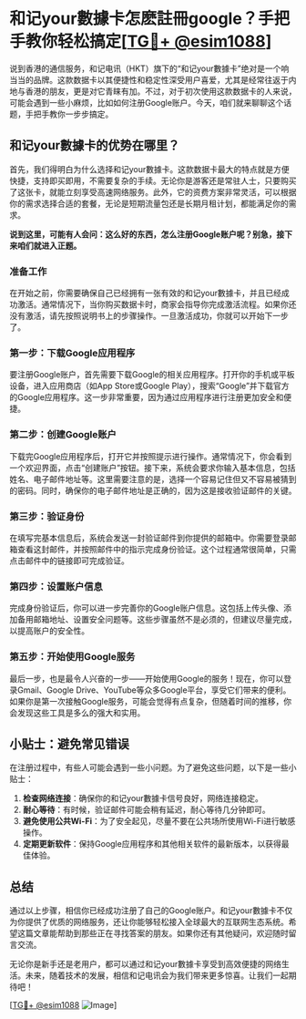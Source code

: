 # 和记your數據卡怎麽註冊google？手把手教你轻松搞定[[TG💪+ @esim1088](https://t.me/s/esim1088)]

说到香港的通信服务，和记电讯（HKT）旗下的“和记your數據卡”绝对是一个响当当的品牌。这款数据卡以其便捷性和稳定性深受用户喜爱，尤其是经常往返于内地与香港的朋友，更是对它青睐有加。不过，对于初次使用这款数据卡的人来说，可能会遇到一些小麻烦，比如如何注册Google账户。今天，咱们就来聊聊这个话题，手把手教你一步步搞定。

## 和记your數據卡的优势在哪里？

首先，我们得明白为什么选择和记your數據卡。这款数据卡最大的特点就是方便快捷，支持即买即用，不需要复杂的手续。无论你是游客还是常驻人士，只要购买了这张卡，就能立刻享受高速网络服务。此外，它的资费方案非常灵活，可以根据你的需求选择合适的套餐，无论是短期流量包还是长期月租计划，都能满足你的需求。

**说到这里，可能有人会问：这么好的东西，怎么注册Google账户呢？别急，接下来咱们就进入正题。**

### 准备工作

在开始之前，你需要确保自己已经拥有一张有效的和记your數據卡，并且已经成功激活。通常情况下，当你购买数据卡时，商家会指导你完成激活流程。如果你还没有激活，请先按照说明书上的步骤操作。一旦激活成功，你就可以开始下一步了。

### 第一步：下载Google应用程序

要注册Google账户，首先需要下载Google的相关应用程序。打开你的手机或平板设备，进入应用商店（如App Store或Google Play），搜索“Google”并下载官方的Google应用程序。这一步非常重要，因为通过应用程序进行注册更加安全和便捷。

### 第二步：创建Google账户

下载完Google应用程序后，打开它并按照提示进行操作。通常情况下，你会看到一个欢迎界面，点击“创建账户”按钮。接下来，系统会要求你输入基本信息，包括姓名、电子邮件地址等。这里需要注意的是，选择一个容易记住但又不容易被猜到的密码。同时，确保你的电子邮件地址是正确的，因为这是接收验证邮件的关键。

### 第三步：验证身份

在填写完基本信息后，系统会发送一封验证邮件到你提供的邮箱中。你需要登录邮箱查看这封邮件，并按照邮件中的指示完成身份验证。这个过程通常很简单，只需点击邮件中的链接即可完成验证。

### 第四步：设置账户信息

完成身份验证后，你可以进一步完善你的Google账户信息。这包括上传头像、添加备用邮箱地址、设置安全问题等。这些步骤虽然不是必须的，但建议尽量完成，以提高账户的安全性。

### 第五步：开始使用Google服务

最后一步，也是最令人兴奋的一步——开始使用Google的服务！现在，你可以登录Gmail、Google Drive、YouTube等众多Google平台，享受它们带来的便利。如果你是第一次接触Google服务，可能会觉得有点复杂，但随着时间的推移，你会发现这些工具是多么的强大和实用。

## 小贴士：避免常见错误

在注册过程中，有些人可能会遇到一些小问题。为了避免这些问题，以下是一些小贴士：

1. **检查网络连接**：确保你的和记your數據卡信号良好，网络连接稳定。
2. **耐心等待**：有时候，验证邮件可能会稍有延迟，耐心等待几分钟即可。
3. **避免使用公共Wi-Fi**：为了安全起见，尽量不要在公共场所使用Wi-Fi进行敏感操作。
4. **定期更新软件**：保持Google应用程序和其他相关软件的最新版本，以获得最佳体验。

## 总结

通过以上步骤，相信你已经成功注册了自己的Google账户。和记your數據卡不仅为你提供了优质的网络服务，还让你能够轻松接入全球最大的互联网生态系统。希望这篇文章能帮助到那些正在寻找答案的朋友。如果你还有其他疑问，欢迎随时留言交流。

无论你是新手还是老用户，都可以通过和记your數據卡享受到高效便捷的网络生活。未来，随着技术的发展，相信和记电讯会为我们带来更多惊喜。让我们一起期待吧！

[[TG💪+ @esim1088](https://t.me/s/esim1088) ![Image](https://i.postimg.cc/4NQfJmqS/Snipaste-2025-05-13-00-14-12.png)]